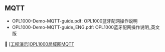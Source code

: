 ##  MQTT 
 - OPL1000-Demo-MQTT-guide.pdf: OPL1000蓝牙配网操作说明  
 - OPL1000-Demo-MQTT-guide_ENG.pdf: OPL1000蓝牙配网操作说明_英文版
 


:book: [[工程演示]OPL1000局域网MQTT](https://github.com/Opulinks-Tech/OPL1000A2-SDK/tree/master/Demo/iperf)  
